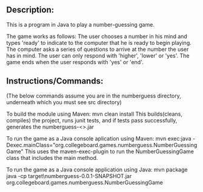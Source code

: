 Description:
------------
This is a program in Java to play a number-guessing game.

The game works as follows:
The user chooses a number in his mind and types 'ready' to indicate to the computer that he is ready to begin playing.
The computer asks a series of questions to arrive at the number the user has in mind. The user can only respond with 'higher', 'lower' or 'yes'.
The game ends when the user responds with 'yes' or 'end'.

Instructions/Commands:
----------------------
(The below commands assume you are in the numberguess directory, underneath which you must see src directory)

To build the module using Maven:
	mvn clean install
This builds(cleans, compiles) the project, runs junit tests, and if tests pass successfully, generates the numberguess-<<version>>.jar

To run the game as a Java console aplication using Maven:
	mvn exec:java -Dexec.mainClass="org.collegeboard.games.numberguess.NumberGuessingGame"
This uses the maven-exec-plugin to run the NumberGuessingGame class that includes the main method.

To run the game as a Java console application using Java:
	mvn package
	java -cp target\numberguess-0.0.1-SNAPSHOT.jar org.collegeboard.games.numberguess.NumberGuessingGame
